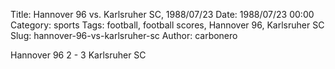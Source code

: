 Title: Hannover 96 vs. Karlsruher SC, 1988/07/23
Date: 1988/07/23 00:00
Category: sports
Tags: football, football scores, Hannover 96, Karlsruher SC
Slug: hannover-96-vs-karlsruher-sc
Author: carbonero


Hannover 96 2 - 3 Karlsruher SC
